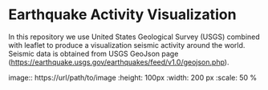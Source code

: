 # Earthquake Activity Visualization
In this repository we use United States Geological Survey (USGS) combined with leaflet to produce a visualization seismic activity around the world.
Seismic data is obtained from USGS GeoJson page (https://earthquake.usgs.gov/earthquakes/feed/v1.0/geojson.php).

image:: https://url/path/to/image
  :height: 100px
  :width: 200 px
  :scale: 50 %
